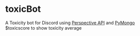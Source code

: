 # toxicBot
A Toxicity bot for Discord using [Perspective API](https://www.perspectiveapi.com/) and [PyMongo](https://github.com/mongodb/mongo-python-driver)  
$toxicscore to show toxicity average
